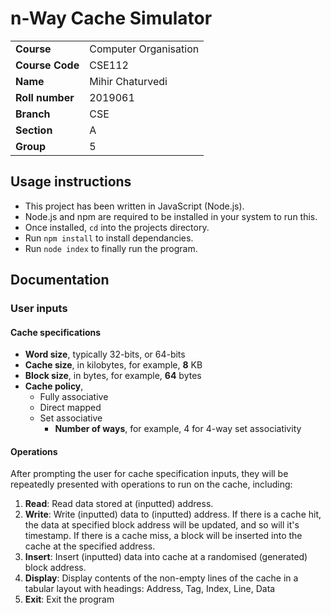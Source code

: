 # n-Way Cache Simulator

|                 |                       |
|-----------------|-----------------------|
| **Course**      | Computer Organisation |
| **Course Code** | CSE112                |
| **Name**        | Mihir Chaturvedi      |
| **Roll number** | 2019061               |
| **Branch**      | CSE                   |
| **Section**     | A                     |
| **Group**       | 5                     |

## Usage instructions

* This project has been written in JavaScript (Node.js).
* Node.js and npm are required to be installed in your system to run this.
* Once installed, `cd` into the projects directory.
* Run `npm install` to install dependancies.
* Run `node index` to finally run the program.

## Documentation

### User inputs

#### Cache specifications

* **Word size**, typically 32-bits, or 64-bits
* **Cache size**, in kilobytes, for example, **8** KB
* **Block size**, in bytes, for example, **64** bytes
* **Cache policy**,
  * Fully associative
  * Direct mapped
  * Set associative
    * **Number of ways**, for example, 4 for 4-way set associativity

#### Operations

After prompting the user for cache specification inputs, they will be repeatedly presented with operations to run on the cache, including:

1. **Read**: Read data stored at (inputted) address.
2. **Write**: Write (inputted) data to (inputted) address. If there is a cache hit, the data at specified block address will be updated, and so will it's timestamp. If there is a cache miss, a block will be inserted into the cache at the specified address.
3. **Insert**: Insert (inputted) data into cache at a randomised (generated) block address.
4. **Display**: Display contents of the non-empty lines of the cache in a tabular layout with headings: Address, Tag, Index, Line, Data
5. **Exit**: Exit the program
